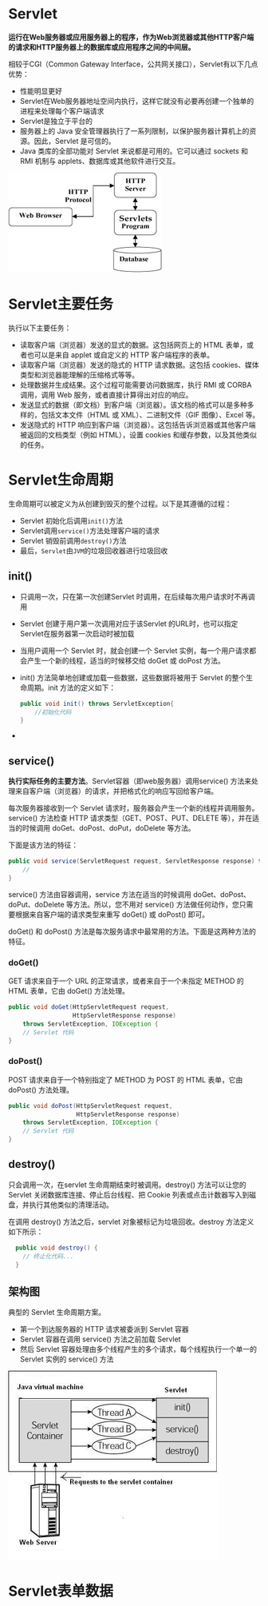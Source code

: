 # Servlet

**运行在Web服务器或应用服务器上的程序，作为Web浏览器或其他HTTP客户端的请求和HTTP服务器上的数据库或应用程序之间的中间层。**

相较于CGI（Common Gateway Interface，公共网关接口），Servlet有以下几点优势：

- 性能明显更好
- Servlet在Web服务器地址空间内执行，这样它就没有必要再创建一个独单的进程来处理每个客户端请求
- Servlet是独立于平台的
- 服务器上的 Java 安全管理器执行了一系列限制，以保护服务器计算机上的资源。因此，Servlet 是可信的。
- Java 类库的全部功能对 Servlet 来说都是可用的。它可以通过 sockets 和 RMI 机制与 applets、数据库或其他软件进行交互。

![Servlet 架构](images/servlet-arch.jpg)

# Servlet主要任务

执行以下主要任务：

- 读取客户端（浏览器）发送的显式的数据。这包括网页上的 HTML 表单，或者也可以是来自 applet 或自定义的 HTTP 客户端程序的表单。
- 读取客户端（浏览器）发送的隐式的 HTTP 请求数据。这包括 cookies、媒体类型和浏览器能理解的压缩格式等等。
- 处理数据并生成结果。这个过程可能需要访问数据库，执行 RMI 或 CORBA 调用，调用 Web 服务，或者直接计算得出对应的响应。
- 发送显式的数据（即文档）到客户端（浏览器）。该文档的格式可以是多种多样的，包括文本文件（HTML 或 XML）、二进制文件（GIF 图像）、Excel 等。
- 发送隐式的 HTTP 响应到客户端（浏览器）。这包括告诉浏览器或其他客户端被返回的文档类型（例如 HTML），设置 cookies 和缓存参数，以及其他类似的任务。

# Servlet生命周期

生命周期可以被定义为从创建到毁灭的整个过程。以下是其遵循的过程：

- Servlet 初始化后调用`init()`方法
- Servlet调用`service()`方法处理客户端的请求
- Servlet 销毁前调用`destroy()`方法
- 最后，`Servlet`由`JVM`的垃圾回收器进行垃圾回收

## init()

- 只调用一次，只在第一次创建Servlet 时调用，在后续每次用户请求时不再调用

- Servlet 创建于用户第一次调用对应于该Servlet 的URL时，也可以指定Servlet在服务器第一次启动时被加载

- 当用户调用一个 Servlet 时，就会创建一个 Servlet 实例，每一个用户请求都会产生一个新的线程，适当的时候移交给 doGet 或 doPost 方法。

- init() 方法简单地创建或加载一些数据，这些数据将被用于 Servlet 的整个生命周期。init 方法的定义如下：

  ```java
  public void init() throws ServletException{
      //初始化代码
  }
  ```

-    

## service()

**执行实际任务的主要方法**。Servlet容器（即web服务器）调用service() 方法来处理来自客户端（浏览器）的请求，并把格式化的响应写回给客户端。

每次服务器接收到一个 Servlet 请求时，服务器会产生一个新的线程并调用服务。service() 方法检查 HTTP 请求类型（GET、POST、PUT、DELETE 等），并在适当的时候调用 doGet、doPost、doPut，doDelete 等方法。

下面是该方法的特征：

```java
public void service(ServletRequest request, ServletResponse response) throws ServletException, IOException{
    //
}
```

service() 方法由容器调用，service 方法在适当的时候调用 doGet、doPost、doPut、doDelete 等方法。所以，您不用对 service() 方法做任何动作，您只需要根据来自客户端的请求类型来重写 doGet() 或 doPost() 即可。

doGet() 和 doPost() 方法是每次服务请求中最常用的方法。下面是这两种方法的特征。

### doGet()

GET 请求来自于一个 URL 的正常请求，或者来自于一个未指定 METHOD 的 HTML 表单，它由 doGet() 方法处理。

```java
public void doGet(HttpServletRequest request,
                  HttpServletResponse response)
    throws ServletException, IOException {
    // Servlet 代码
}
```

### doPost()

POST 请求来自于一个特别指定了 METHOD 为 POST 的 HTML 表单，它由 doPost() 方法处理。

```java
public void doPost(HttpServletRequest request,
                   HttpServletResponse response)
    throws ServletException, IOException {
    // Servlet 代码
}
```

## destroy()

只会调用一次，在servlet 生命周期结束时被调用。destroy() 方法可以让您的 Servlet 关闭数据库连接、停止后台线程、把 Cookie 列表或点击计数器写入到磁盘，并执行其他类似的清理活动。

在调用 destroy() 方法之后，servlet 对象被标记为垃圾回收。destroy 方法定义如下所示：

```java
  public void destroy() {
    // 终止化代码...
  }
```

## 架构图

典型的 Servlet 生命周期方案。

- 第一个到达服务器的 HTTP 请求被委派到 Servlet 容器
- Servlet 容器在调用 service() 方法之前加载 Servlet
- 然后 Servlet 容器处理由多个线程产生的多个请求，每个线程执行一个单一的 Servlet 实例的 service() 方法

![Servlet 生命周期](images/Servlet-LifeCycle.jpg)

# Servlet表单数据



























